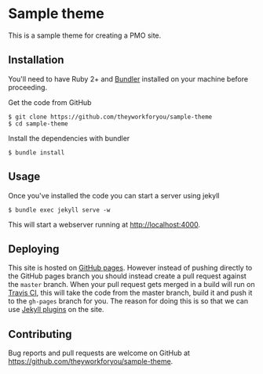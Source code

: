 # Sample theme

This is a sample theme for creating a PMO site.

## Installation

You'll need to have Ruby 2+ and [Bundler](http://bundler.io) installed on your machine before proceeding.

Get the code from GitHub

    $ git clone https://github.com/theyworkforyou/sample-theme
    $ cd sample-theme

Install the dependencies with bundler

    $ bundle install

## Usage

Once you've installed the code you can start a server using jekyll

    $ bundle exec jekyll serve -w

This will start a webserver running at <http://localhost:4000>.

## Deploying

This site is hosted on [GitHub pages](https://pages.github.com). However instead of pushing directly to the GitHub pages branch you should instead create a pull request against the `master` branch. When your pull request gets merged in a build will run on [Travis CI](https://travis-ci.org), this will take the code from the master branch, build it and push it to the `gh-pages` branch for you. The reason for doing this is so that we can use [Jekyll plugins](http://jekyllrb.com/docs/plugins/) on the site.

## Contributing

Bug reports and pull requests are welcome on GitHub at https://github.com/theyworkforyou/sample-theme.
